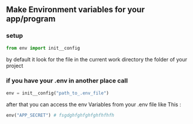 ## Make Environment variables for your app/program

### setup

```python
from env import init__config
```

by default it look for the file in the current work directory the folder of your project

### if you have your .env in another place call

```python
env = init__config("path_to_.env_file")
```

after that you can access the env Variables from your .env file like This :

```python
env("APP_SECRET") # fsgdghfghfghfghfhfhfh
```
